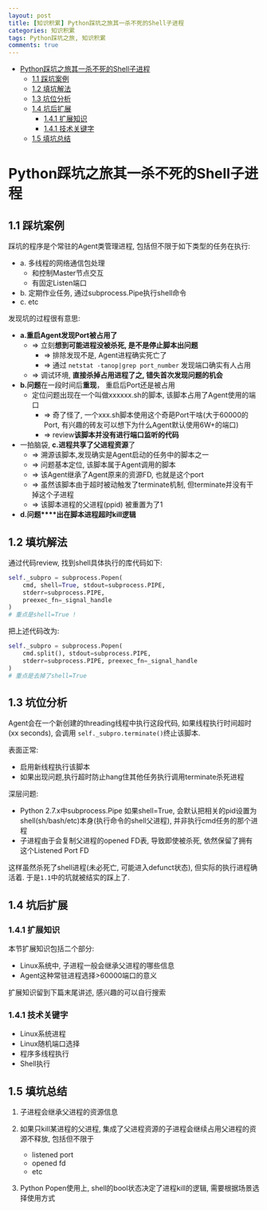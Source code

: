 ```yaml
---
layout: post
title: [知识积累] Python踩坑之旅其一杀不死的Shell子进程
categories: 知识积累
tags: Python踩坑之旅, 知识积累
comments: true
---
```

- [Python踩坑之旅其一杀不死的Shell子进程](#python%E8%B8%A9%E5%9D%91%E4%B9%8B%E6%97%85%E5%85%B6%E4%B8%80%E6%9D%80%E4%B8%8D%E6%AD%BB%E7%9A%84shell%E5%AD%90%E8%BF%9B%E7%A8%8B)
  - [1.1 踩坑案例](#11-%E8%B8%A9%E5%9D%91%E6%A1%88%E4%BE%8B)
  - [1.2 填坑解法](#12-%E5%A1%AB%E5%9D%91%E8%A7%A3%E6%B3%95)
  - [1.3 坑位分析](#13-%E5%9D%91%E4%BD%8D%E5%88%86%E6%9E%90)
  - [1.4 坑后扩展](#14-%E5%9D%91%E5%90%8E%E6%89%A9%E5%B1%95)
    - [1.4.1 扩展知识](#141-%E6%89%A9%E5%B1%95%E7%9F%A5%E8%AF%86)
    - [1.4.1 技术关键字](#141-%E6%8A%80%E6%9C%AF%E5%85%B3%E9%94%AE%E5%AD%97)
  - [1.5 填坑总结](#15-%E5%A1%AB%E5%9D%91%E6%80%BB%E7%BB%93)
# Python踩坑之旅其一杀不死的Shell子进程

## 1.1 踩坑案例

踩坑的程序是个常驻的Agent类管理进程, 包括但不限于如下类型的任务在执行:

- a. 多线程的网络通信包处理
  - 和控制Master节点交互
  - 有固定Listen端口
- b. 定期作业任务, 通过subprocess.Pipe执行shell命令
- c. etc

发现坑的过程很有意思:

- **a.重启Agent发现Port被占用了**
  - => 立刻**想到可能进程没被杀死, 是不是停止脚本出问题**
    - => 排除发现不是, Agent进程确实死亡了
    - => 通过 `netstat -tanop|grep port_number` 发现端口确实有人占用
  - => 调试环境, **直接杀掉占用进程了之, 错失首次发现问题的机会**
- **b.问题**在一段时间后**重现**， 重启后Port还是被占用
  - 定位问题出现在一个叫做xxxxxx.sh的脚本, 该脚本占用了Agent使用的端口
    - => 奇了怪了, 一个xxx.sh脚本使用这个奇葩Port干啥(大于60000的Port, 有兴趣的砖友可以想下为什么Agent默认使用6W+的端口)
    - => review**该脚本并没有进行端口监听的代码**
- 一拍脑袋, **c.进程共享了父进程资源**了
  - => 溯源该脚本,发现确实是Agent启动的任务中的脚本之一
  - => 问题基本定位, 该脚本属于Agent调用的脚本
  - => 该Agent继承了Agent原来的资源FD, 也就是这个port
  - => 虽然该脚本由于超时被动触发了terminate机制, 但terminate并没有干掉这个子进程
  - => 该脚本进程的父进程(ppid) 被重置为了1
- **d.问题****出在脚本进程超时kill逻辑**

## 1.2 填坑解法

通过代码review, 找到shell具体执行的库代码如下:

```python
self._subpro = subprocess.Popen(
    cmd, shell=True, stdout=subprocess.PIPE,
    stderr=subprocess.PIPE,
    preexec_fn=_signal_handle
)
# 重点是shell=True !
```

把上述代码改为:

```python
self._subpro = subprocess.Popen(
    cmd.split(), stdout=subprocess.PIPE,
    stderr=subprocess.PIPE, preexec_fn=_signal_handle
)
# 重点是去掉了shell=True
```

## 1.3 坑位分析

Agent会在一个新创建的threading线程中执行这段代码, 如果线程执行时间超时(xx seconds), 会调用 ```self._subpro.terminate()```终止该脚本.

表面正常:

- 启用新线程执行该脚本
- 如果出现问题,执行超时防止hang住其他任务执行调用terminate杀死进程

深层问题:

- Python 2.7.x中subprocess.Pipe 如果shell=True, 会默认把相关的pid设置为shell(sh/bash/etc)本身(执行命令的shell父进程), 并非执行cmd任务的那个进程
- 子进程由于会复制父进程的opened FD表, 导致即使被杀死, 依然保留了拥有这个Listened Port FD

这样虽然杀死了shell进程(未必死亡, 可能进入defunct状态), 但实际的执行进程确活着. 于是`1.1`中的坑就被结实的踩上了.

## 1.4 坑后扩展

### 1.4.1 扩展知识

本节扩展知识包括二个部分:

- Linux系统中, 子进程一般会继承父进程的哪些信息
- Agent这种常驻进程选择>60000端口的意义

扩展知识留到下篇末尾讲述, 感兴趣的可以自行搜索

### 1.4.1 技术关键字

- Linux系统进程
- Linux随机端口选择
- 程序多线程执行
- Shell执行

## 1.5 填坑总结

1. 子进程会继承父进程的资源信息
2. 如果只kill某进程的父进程, 集成了父进程资源的子进程会继续占用父进程的资源不释放, 包括但不限于

    - listened port
    - opened fd
    - etc
  
3. Python Popen使用上, shell的bool状态决定了进程kill的逻辑, 需要根据场景选择使用方式